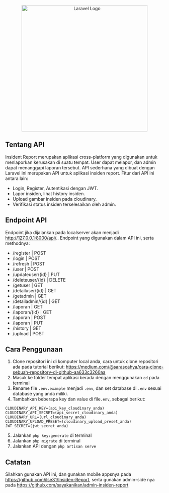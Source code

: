 <p align="center"><a href="https://laravel.com" target="_blank"><img src="https://raw.githubusercontent.com/laravel/art/master/logo-lockup/5%20SVG/2%20CMYK/1%20Full%20Color/laravel-logolockup-cmyk-red.svg" width="400" alt="Laravel Logo"></a></p>

## Tentang API
Insident Report merupakan aplikasi cross-platform yang digunakan untuk menlaporkan kerusakan di suatu tempat. User dapat melapor, dan admin dapat menanggapi laporan tersebut.
API sederhana yang dibuat dengan Laravel ini merupakan API untuk aplikasi insiden report. Fitur dari API ini antara lain:

- Login, Register, Autentikasi dengan JWT.
- Lapor insiden, lihat history insiden.
- Upload gambar insiden pada cloudinary.
- Verifikasi status insiden terselesaikan oleh admin.

## Endpoint API

Endpoint jika dijalankan pada localserver akan menjadi http://127.0.0.1:8000/api/.. Endpoint yang digunakan dalam API ini, serta methodnya:
- /register         | POST        
- /login            | POST        
- /refresh          | POST  
- /user             | POST
- /updateuser/{id}  | PUT
- /deleteuser/{id}  | DELETE
- /getuser          | GET
- /detailuser/{id}  | GET
- /getadmin         | GET
- /detailadmin/{id} | GET
- /laporan          | GET
- /laporan/{id}     | GET
- /laporan          | POST        
- /laporan          | PUT     
- /history          | GET         
- /upload           | POST        

## Cara Penggunaan
1. Clone repositori ini di komputer local anda, cara untuk clone repositori ada pada tutorial berikut: https://medium.com/@sarascahya/cara-clone-sebuah-repository-di-github-aa633c3260aa
2. Masuk ke folder tempat aplikasi berada dengan menggunakan `cd` pada terminal
3. Rename file `.env.example` menjadi `.env`, dan set database di `.env` sesuai database yang anda miliki.
4. Tambahkan beberapa key dan value di file`.env`, sebagai berikut:
```
CLOUDINARY_API_KEY=(api_key_cloudinary_anda)
CLOUDINARY_API_SECRET=(api_secret_cloudinary_anda)
CLOUDINARY_URL=(url_cloudinary_anda)
CLOUDINARY_UPLOAD_PRESET=(cloudinary_upload_preset_anda)
JWT_SECRET=(jwt_secret_anda)
```
5. Jalankan `php key:generate` di terminal
6. Jalankan `php migrate` di terminal
7. Jalankan API dengan `php artisan serve`

## Catatan
Silahkan gunakan API ini, dan gunakan mobile appsnya pada https://github.com/ilse31/Insiden-Report, serta gunakan admin-side nya pada https://github.com/sayakanikan/admin-insiden-report
